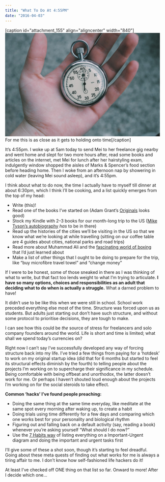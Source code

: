 ```yaml
---
title: "What To Do At 4:55PM"
date: "2016-04-03"
---
```


\[caption id="attachment\_155" align="aligncenter" width="840"\]![For me this is as close as it gets to holding onto time](images/time-1024x683.jpeg) For me this is as close as it gets to holding onto time\[/caption\]

It’s 4:55pm. I woke up at 5am today to send Mei to her freelance gig nearby and went home and slept for two more hours after, read some books and articles on the internet, met Mei for lunch after her hairstyling exam, indulgently window shopped the aisles of Marks & Spencer’s food section before heading home. Then I woke from an afternoon nap by showering in cold water (leaving Mei sound asleep), and it’s 4:55pm.

I think about what to do now, the time I actually have to myself till dinner at about 6:30pm, which I think I’ll be cooking, and a list quickly emerges from the top of my head:

- Write (this)!
- Read one of the books I’ve started on (Adam Grant’s [Originals](http://www.amazon.com/Originals-How-Non-Conformists-Move-World/product-reviews/0525429565/ref=cm_cr_dp_qt_see_all_top?ie=UTF8&showViewpoints=1&sortBy=helpful) looks good)
- Stock my Kindle with 2–3 books for our month-long trip to the US ([Mike Tyson’s autobiography](http://www.amazon.com/Undisputed-Truth-Autobiography-Mike-Tyson/product-reviews/0007502532/ref=cm_cr_dp_qt_see_all_top?ie=UTF8&showViewpoints=1&sortBy=helpful) _has_ to be in there)
- Read up the histories of the cities we’ll be visiting in the US so that we know what we’re looking at while travelling (sitting on our coffee table are 4 guides about cities, national parks and road trips)
- Read more about Muhammad Ali and the [fascinating world of boxing](https://www.nickang.com/boxing-interesting-to-me/) that I’d just learned about
- Make a list of other things that I ought to be doing to prepare for the trip, like “buy microfibre travel towel” and “change money”

If I were to be honest, some of those sneaked in there as I was thinking of what to write, but that fact too lends weight to what I’m trying to articulate. **I have so many options, choices and responsibilities as an adult that deciding what to do when is actually a struggle.** What a darned problem to have!

It didn’t use to be like this when we were still in school. School work preceded everything else most of the time. Structure was forced upon us as students. But adults just starting out don’t have such structure, and without some protocol to prioritise decisions, they are tough to make.

I can see how this could be _the_ source of stress for freelancers and solo company founders around the world. Life is short and time is limited; what shall we spend today’s currencies on?

Right now I can’t say I’ve successfully developed any way of forcing structure back into my life. I’ve tried a few things from paying for a ‘hotdesk’ to work on my original startup idea (did that for 6 months but started to feel its structural effects diminish by the fourth) to telling people about the projects I’m working on to supercharge their significance in my schedule. Being comfortable with being offbeat and unorthodox, the latter doesn’t work for me. Or perhaps I haven’t shouted loud enough about the projects I’m working on for the social steroids to take effect.

**Common ‘hacks’ I’ve found people preaching:**

- Doing the same thing at the same time everyday, like meditate at the same spot every morning after waking up, to create a habit
- Doing trials using time differently for a few days and comparing which one works best for your personality and biological rhythm
- Figuring out and falling back on a default activity (say, reading a book) whenever you’re asking yourself “What should I do now?”
- Use the [7 Habits way](http://www.amazon.com/The-Habits-Highly-Effective-People/product-reviews/0743269519/ref=cm_cr_dp_qt_see_all_top?ie=UTF8&showViewpoints=1&sortBy=helpful) of listing everything on a Important-Urgent diagram and doing the important and urgent tasks first

I’ll give some of these a shot soon, though it’s starting to feel dreadful. Going about these meta quests of finding out what works for me is always a tiring affair to me. I don’t know how self-fashioned life hackers do it!

At least I’ve checked off ONE thing on that list so far. Onward to more! After I decide which one…
